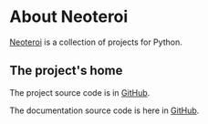 # About Neoteroi

[Neoteroi](https://github.com/Neoteroi/) is a collection of projects for Python.

## The project's home
The project source code is in [GitHub](https://github.com/Neoteroi/mkdocs-plugins).

The documentation source code is here in [GitHub](https://github.com/Neoteroi/neoteroi.github.io).
